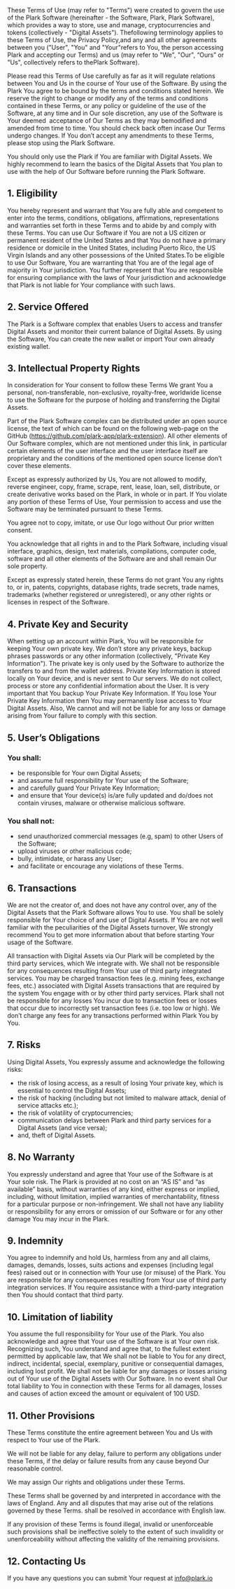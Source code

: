 These Terms of Use (may refer to "Terms") were created to govern the use of the Plark Software (hereinafter - the
Software, Plark, Plark Software), which provides a way to store, use and manage, cryptocurrencies and tokens
(collectively - "Digital Assets"). The​ ​following​ ​terminology​ ​applies​ ​to​ ​these​ ​Terms​ ​of​ ​Use​, ​​the Privacy​ ​Policy, ​​and​ ​any​
​and​ ​all​ ​other​ ​agreements​ ​between​ ​you​ ​("User",​ ​"You"​ ​and​ ​"Your"​ ​refers​ ​to​ ​You,​ ​the​ ​person​ ​accessing​ ​Plark and​ 
​accepting​ ​our​ ​Terms) and us (may refer to "We", "Our", “Ours” or "Us", collectively​ ​refers​ ​to​ ​the​ ​​Plark Software).

Please read this Terms of Use carefully as far as it will regulate relations between You and Us in the course of Your 
use of the Software. By using the Plark You agree to be bound by the terms and conditions stated herein. We 
reserve the right to change or modify any of the terms and conditions contained in these Terms, or any policy or 
guideline of the use of the Software, at any time and in Our sole discretion, any​ ​use of​ ​the​ ​Software ​is​ ​Your​ ​deemed​ ​
acceptance​ ​of​ ​Our​ ​Terms​ ​as​ ​they​ ​may​ ​be​ ​modified​ ​and​ ​amended from​ ​time​ ​to​ ​time. You​ ​should​ ​check​ ​back​ ​often​ ​in​ ​case​ ​Our​ 
​Terms​ ​undergo changes. If You don’t accept any amendments to these Terms, please stop using the Plark Software.

You should only use the Plark if You are familiar with Digital Assets. We highly recommend to learn the basics of
the Digital Assets that You plan to use with the help of Our Software before running the Plark Software.


## 1. Eligibility

You hereby represent and warrant that You are fully able and competent to enter into the terms, conditions, obligations,
affirmations, representations and warranties set forth in these Terms and to abide by and comply with these Terms. You
can use Our Software if You are not a US citizen or permanent resident of the United States and that You do not have a 
primary residence or domicile in the United States, including Puerto Rico, the US Virgin Islands and any other 
possessions of the United States.To be eligible to use Our Software, You are warranting that You are of the legal age 
of majority in Your jurisdiction. You further represent that You are responsible for ensuring compliance with the laws 
of Your jurisdiction and acknowledge that Plark is not liable for Your compliance with such laws.


## 2. Service Offered

The Plark is a Software complex that enables Users to access and transfer Digital Assets and monitor their current
balance of Digital Assets. By using the Software, You can create the new wallet or import Your own already existing 
wallet.


## 3. Intellectual Property Rights

In consideration for Your consent to follow these Terms We grant You a personal, non-transferable, non-exclusive,
royalty-free, worldwide license to use the Software for the purpose of holding and transferring the Digital Assets.

Part of the Plark Software complex can be distributed under an open source license, the text of which can be found
on the following web-page on the GitHub (https://github.com/plark-app/plark-extension). All other elements of
Our Software complex, which are not mentioned under this link, in particular certain elements of the user interface and
the user interface itself are proprietary and the conditions of the mentioned open source license don’t cover these 
elements.

Except as expressly authorized by Us, You are not allowed to modify, reverse engineer, copy, frame, scrape, rent, lease,
loan, sell, distribute, or create derivative works based on the Plark, in whole or in part. If You violate any
portion of these Terms of Use, Your permission to access and use the Software may be terminated pursuant to these Terms.

You agree not to copy, imitate, or use Our logo without Our prior written consent. 

You acknowledge that all rights in and to the Plark Software, including visual interface, graphics, design, text
materials, compilations, computer code, software and all other elements of the Software are and shall remain Our sole
property.

Except as expressly stated herein, these Terms do not grant You any rights to, or in, patents, copyrights, database
rights, trade secrets, trade names, trademarks (whether registered or unregistered), or any other rights or licenses in
respect of the Software.  


## 4. Private Key and Security

When setting up an account within Plark, You will be responsible for keeping Your own private key. We don’t store
any private keys, backup phrases passwords or any other information (collectively, "Private Key Information"). The
private key is only used by the Software to authorize the transfers to and from the wallet address. Private Key
Information is stored locally on Your device, and is never sent to Our servers. We do not collect, process or store any
confidential information about the User. It is very important that You backup Your Private Key Information. If You lose
Your Private Key Information then You may permanently lose access to Your Digital Assets. Also, We cannot and will not
be liable for any loss or damage arising from Your failure to comply with this section.


## 5. User’s Obligations

### You shall:

* be responsible for Your own Digital Assets;
* and assume full responsibility for Your use of the Software;
* and carefully guard Your Private Key Information;
* and ensure that Your device(s) is/are fully updated and do/does not contain viruses, malware or otherwise malicious
software.


### You shall not:

* send unauthorized commercial messages (e.g, spam) to other Users of the Software;
* upload viruses or other malicious code;
* bully, intimidate, or harass any User;
* and facilitate or encourage any violations of these Terms.



## 6. Transactions

We are not the creator of, and does not have any control over, any of the Digital Assets that the Plark Software
allows You to use. You shall be solely responsible for Your choice of and use of Digital Assets. If You are not well
familiar with the peculiarities of the Digital Assets turnover, We strongly recommend You to get more information about
that before starting Your usage of the Software.

All transaction with Digital Assets via Our Plark will be completed by the third party services, which We
integrate with. We shall not be responsible for any consequences resulting from Your use of third party integrated
services. You may be charged transaction fees (e.g. mining fees, exchange fees, etc.) associated with Digital Assets
transactions that are required by the system You engage with or by other third party services. Plark shall not be
responsible for any losses You incur due to transaction fees or losses that occur due to incorrectly set transaction
fees (i.e. too low or high). We don’t charge any fees for any transactions performed within Plark You by You. 


## 7. Risks

Using Digital Assets, You expressly assume and acknowledge the following risks:

* the risk of losing access, as a result of losing Your private key, which is essential to control the Digital Assets;
* the risk of hacking (including but not limited to malware attack, denial of service attacks etc.); 
* the risk of volatility of cryptocurrencies;
* communication delays between Plark and third party services for a Digital Assets (and vice versa);
* and, theft of Digital Assets.


## 8. No Warranty

You expressly understand and agree that Your use of the Software is at Your sole risk. The Plark is provided at no
cost on an “AS IS” and “as available” basis, without warranties of any kind, either express or implied, including,
without limitation, implied warranties of merchantability, fitness for a particular purpose or non-infringement. We
shall not have any liability or responsibility for any errors or omission of our Software or for any other damage You
may incur in the Plark. 


## 9. Indemnity

You agree to indemnify and hold Us, harmless from any and all claims, damages, demands, losses, suits actions and
expenses (including legal fees) raised out or in connection with Your use (or misuse) of the Plark. You are
responsible for any consequences resulting from Your use of third party integration services. If You require assistance
with a third-party integration then You should contact that third party.


## 10. Limitation of liability

You assume the full responsibility for Your use of the Plark. You also acknowledge and agree that Your use of the
Software is at Your own risk. Recognizing such, You understand and agree that, to the fullest extent permitted by
applicable law, that We shall not be liable to You for any direct, indirect, incidental, special, exemplary, punitive
or consequential damages, including lost profit. We shall not be liable for any damages or losses arising out of Your
use of the Digital Assets with Our Software. In no event shall Our total liability to You in connection with these Terms
for all damages, losses and causes of action exceed the amount or equivalent of 100 USD.


## 11. Other Provisions

These Terms constitute the entire agreement between You and Us with respect to Your use of the Plark.

We will not be liable for any delay, failure to perform any obligations under these Terms, if the delay or failure
results from any cause beyond Our reasonable control.

We may assign Our rights and obligations under these Terms.

These Terms shall be governed by and interpreted in accordance with the laws of England. Any and all disputes that may
arise out of the relations governed by these Terms. shall be resolved in accordance with English law.

If any provision of these Terms is found illegal, invalid or unenforceable such provisions shall be ineffective solely
to the extent of such invalidity or unenforceability without affecting the validity of the remaining provisions. 


## 12. Contacting Us

If you have any questions you can submit Your request at info@plark.io